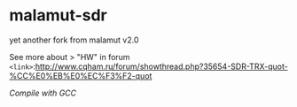 # malamut-sdr
yet another fork from malamut v2.0

See more about > "HW" in forum
`<link>`:<http://www.cqham.ru/forum/showthread.php?35654-SDR-TRX-quot-%CC%E0%EB%E0%EC%F3%F2-quot>

*Compile with GCC*
